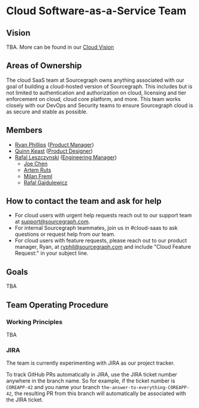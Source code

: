 # Cloud Software-as-a-Service Team

## Vision

TBA. More can be found in our [Cloud Vision](../index.md#vision)

## Areas of Ownership

The cloud SaaS team at Sourcegraph owns anything associated with our goal of building a cloud-hosted version of Sourcegraph. This includes but is not limited to authentication and authorization on cloud, licensing and tier enforcement on cloud, cloud core platform, and more. This team works closely with our DevOps and Security teams to ensure Sourcegraph cloud is as secure and stable as possible.

## Members

- [Ryan Phillips](../../../company/team/index.md#ryan-phillips-he-him) ([Product Manager](../../../product/roles/index.md#product-manager))
- [Quinn Keast](../../../company/team/index.md#quinn-keast-he-him) ([Product Designer](../../../product/roles/index.md#product-designer))
- [Rafal Leszczynski](../../../company/team/index.md#rafal-leszczynski-he-him) ([Engineering Manager](../../roles.md#engineering-manager))
  - [Joe Chen](../../../company/team/index.md#joe-chen)
  - [Artem Ruts](../../../company/team/index.md#artem-ruts-he-him)
  - [Milan Freml](../../../company/team/index.md#milan-freml-he-him)
  - [Rafal Gajdulewicz](../../../company/team/index.md#rafal-gajdulewicz-he-him)

## How to contact the team and ask for help

- For cloud users with urgent help requests reach out to our support team at [support@sourcegraph.com](mailto:support@sourcegraph.com).
- For internal Sourcegraph teammates, join us in #cloud-saas to ask questions or request help from our team.
- For cloud users with feature requests, please reach out to our product manager, Ryan, at [ryphil@sourcegraph.com](mailto:ryphil@sourcegraph.com) and include "Cloud Feature Request:" in your subject line.

## Goals

TBA

## Team Operating Procedure

### Working Principles

TBA

### JIRA

The team is currently experimenting with JIRA as our project tracker.

To track GitHub PRs automatically in JIRA, use the JIRA ticket number anywhere in the branch name. So for example, if the ticket number is `COREAPP-42` and you name your branch `the-answer-to-everything-COREAPP-42`, the resulting PR from this branch will automatically be associated with the JIRA ticket.
